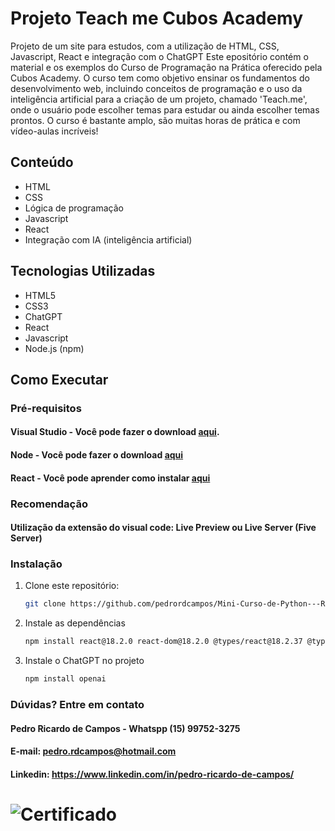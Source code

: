 # Projeto Teach me Cubos Academy
Projeto de um site para estudos, com a utilização de HTML, CSS, Javascript, React e integração com o ChatGPT
Este epositório contém o material e os exemplos do Curso de Programação na Prática oferecido pela Cubos Academy. 
O curso tem como objetivo ensinar os fundamentos do desenvolvimento web, incluindo conceitos de programação e o uso da inteligência artificial 
para a criação de um projeto, chamado 'Teach.me', onde o usuário pode escolher temas para estudar ou ainda escolher temas prontos. 
O curso é bastante amplo, são muitas horas de prática e com vídeo-aulas incríveis!

## Conteúdo

- HTML
- CSS
- Lógica de programação
- Javascript
- React
- Integração com IA (inteligência artificial)

## Tecnologias Utilizadas

- HTML5
- CSS3
- ChatGPT
- React
- Javascript
- Node.js (npm)

## Como Executar

### Pré-requisitos
#### Visual Studio - Você pode fazer o download [aqui](https://visualstudio.microsoft.com/pt-br/downloads/).
#### Node - Você pode fazer o download [aqui](https://nodejs.org/pt/download/package-manager)
#### React - Você pode aprender como instalar [aqui](https://react.dev/learn/installation)

### Recomendação
#### Utilização da extensão do visual code: Live Preview ou Live Server (Five Server)

### Instalação

1. Clone este repositório:
   ```bash
   git clone https://github.com/pedrordcampos/Mini-Curso-de-Python---Rocketseat.git](https://github.com/pedrordcampos/Curso-de-Programacao-na-Pratica-Cubos-Academy.git

2. Instale as dependências
   ```bash
   npm install react@18.2.0 react-dom@18.2.0 @types/react@18.2.37 @types/react-dom@18.2.15
3. Instale o ChatGPT no projeto
   ```bash
   npm install openai

### Dúvidas? Entre em contato
#### Pedro Ricardo de Campos - Whatspp (15) 99752-3275
#### E-mail: pedro.rdcampos@hotmail.com
#### Linkedin: https://www.linkedin.com/in/pedro-ricardo-de-campos/

# ![Certificado](Certificado_Cubos_Academy.jpg)





